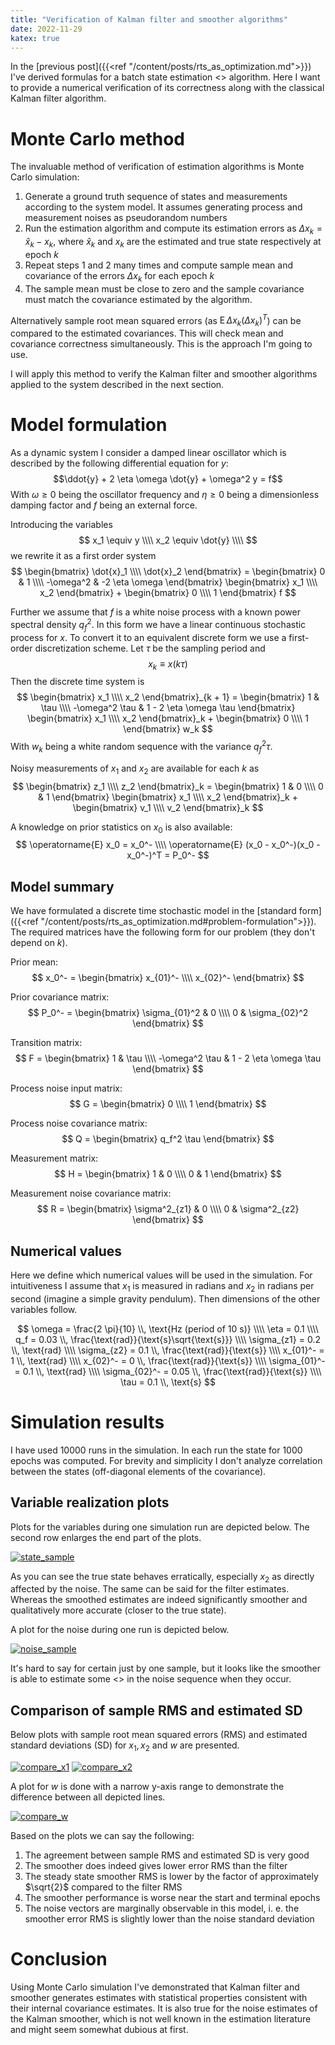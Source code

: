 ```yaml
---
title: "Verification of Kalman filter and smoother algorithms"
date: 2022-11-29
katex: true
---
```


In the [previous post]({{<ref "/content/posts/rts_as_optimization.md">}}) I've derived formulas for a batch state estimation <<Kalman smoother>> algorithm.
Here I want to provide a numerical verification of its correctness along with the classical Kalman filter algorithm.

# Monte Carlo method

The invaluable method of verification of estimation algorithms is Monte Carlo simulation:

1. Generate a ground truth sequence of states and measurements according to the system model. 
   It assumes generating process and measurement noises as pseudorandom numbers
2. Run the estimation algorithm and compute its estimation errors as $\Delta x_k = \hat{x}_k - x_k$, 
   where $\hat{x}_k$ and $x_k$ are the estimated and true state respectively at epoch $k$
3. Repeat steps 1 and 2 many times and compute sample mean and covariance of the errors $\Delta x_k$ for each epoch $k$
4. The sample mean must be close to zero and the sample covariance must match the covariance estimated by the algorithm.

Alternatively sample root mean squared errors (as $\operatorname{E} \Delta x_k (\Delta x_k)^T$) can be compared to the estimated covariances.
This will check mean and covariance correctness simultaneously. 
This is the approach I'm going to use.

I will apply this method to verify the Kalman filter and smoother algorithms applied to the system described in the next section.

# Model formulation

As a dynamic system I consider a damped linear oscillator which is described by the following differential equation for $y$:
$$\ddot{y} + 2 \eta \omega \dot{y} + \omega^2 y = f$$
With $\omega \geq 0$ being the oscillator frequency and $\eta \geq 0$ being a dimensionless damping factor and $f$ being an external force.

Introducing the variables
$$
x_1 \equiv y \\\\
x_2 \equiv \dot{y} \\\\
$$
we rewrite it as a first order system
$$
\begin{bmatrix}
\dot{x}_1 \\\\
\dot{x}_2
\end{bmatrix} = \begin{bmatrix}
0 & 1 \\\\
-\omega^2 & -2 \eta \omega
\end{bmatrix} \begin{bmatrix}
x_1 \\\\
x_2
\end{bmatrix} + \begin{bmatrix}
0 \\\\
1
\end{bmatrix} f
$$

Further we assume that $f$ is a white noise process with a known power spectral density $q_f^2$.
In this form we have a linear continuous stochastic process for $x$.
To convert it to an equivalent discrete form we use a first-order discretization scheme.
Let $\tau$ be the sampling period and 
$$
x_k \equiv x(k \tau)
$$
Then the discrete time system is
$$
\begin{bmatrix}
x_1 \\\\
x_2
\end{bmatrix}_{k + 1} = \begin{bmatrix}
1 & \tau \\\\
-\omega^2 \tau & 1 - 2 \eta \omega \tau 
\end{bmatrix} \begin{bmatrix}
x_1 \\\\
x_2
\end{bmatrix}_k + \begin{bmatrix}
0 \\\\ 
1
\end{bmatrix} w_k
$$
With $w_k$ being a white random sequence with the variance $q_f^2 \tau$.

Noisy measurements of $x_1$ and $x_2$ are available for each $k$ as
$$
\begin{bmatrix}
z_1 \\\\
z_2
\end{bmatrix}_k = 
\begin{bmatrix}
1 & 0 \\\\
0 & 1
\end{bmatrix} \begin{bmatrix}
x_1 \\\\
x_2 
\end{bmatrix}_k + \begin{bmatrix}
v_1 \\\\
v_2
\end{bmatrix}_k
$$

A knowledge on prior statistics on $x_0$ is also available:
$$
\operatorname{E} x_0 = x_0^- \\\\
\operatorname{E} (x_0 - x_0^-)(x_0 - x_0^-)^T = P_0^-
$$


## Model summary

We have formulated a discrete time stochastic model in the [standard form]({{<ref "/content/posts/rts_as_optimization.md#problem-formulation">}}).
The required matrices have the following form for our problem (they don't depend on $k$).

Prior mean:
$$
x_0^- = \begin{bmatrix}
x_{01}^- \\\\
x_{02}^-
\end{bmatrix}
$$

Prior covariance matrix:
$$
P_0^- = \begin{bmatrix}
\sigma_{01}^2 & 0 \\\\
0 & \sigma_{02}^2
\end{bmatrix}
$$

Transition matrix:
$$
F = \begin{bmatrix}
1 & \tau \\\\
-\omega^2 \tau & 1 - 2 \eta \omega \tau 
\end{bmatrix} 
$$

Process noise input matrix:
$$
G = \begin{bmatrix}
0 \\\\
1
\end{bmatrix}
$$

Process noise covariance matrix:
$$
Q = \begin{bmatrix}
q_f^2 \tau
\end{bmatrix}
$$

Measurement matrix:
$$
H = \begin{bmatrix}
1 & 0 \\\\
0 & 1
\end{bmatrix}
$$

Measurement noise covariance matrix:
$$
R = \begin{bmatrix}
\sigma^2_{z1} & 0 \\\\
0 & \sigma^2_{z2}
\end{bmatrix}
$$

## Numerical values

Here we define which numerical values will be used in the simulation.
For intuitiveness I assume that $x_1$ is measured in radians and $x_2$ in radians per second (imagine a simple gravity pendulum).
Then dimensions of the other variables follow.

$$
\omega = \frac{2 \pi}{10} \\, \text{Hz (period of 10 s)} \\\\
\eta = 0.1 \\\\
q_f = 0.03 \\, \frac{\text{rad}}{\text{s}\sqrt{\text{s}}} \\\\
\sigma_{z1} = 0.2 \\, \text{rad} \\\\
\sigma_{z2} = 0.1 \\, \frac{\text{rad}}{\text{s}} \\\\
x_{01}^- = 1 \\, \text{rad}  \\\\
x_{02}^- = 0 \\, \frac{\text{rad}}{\text{s}} \\\\
\sigma_{01}^- = 0.1 \\, \text{rad} \\\\
\sigma_{02}^- = 0.05 \\, \frac{\text{rad}}{\text{s}} \\\\
\tau = 0.1 \\, \text{s}
$$

# Simulation results

I have used 10000 runs in the simulation. 
In each run the state for 1000 epochs was computed.
For brevity and simplicity I don't analyze correlation between the states (off-diagonal elements of the covariance).

## Variable realization plots

Plots for the variables during one simulation run are depicted below.
The second row enlarges the end part of the plots.

[![state_sample](figs/state_sample.svg)](figs/state_sample.svg)

As you can see the true state behaves erratically, especially $x_2$ as directly affected by the noise.
The same can be said for the filter estimates.
Whereas the smoothed estimates are indeed significantly smoother and qualitatively more accurate (closer to the true state).

A plot for the noise during one run is depicted below.

[![noise_sample](figs/noise_sample.svg)](figs/noise_sample.svg)

It's hard to say for certain just by one sample, but it looks like the smoother is able to estimate some <<trends>> in the noise sequence when they occur.

## Comparison of sample RMS and estimated SD

Below plots with sample root mean squared errors (RMS) and estimated standard deviations (SD) for $x_1, x_2$ and $w$ are presented.

[![compare_x1](figs/compare_x1.svg)](figs/compare_x1.svg)
[![compare_x2](figs/compare_x2.svg)](figs/compare_x2.svg)

A plot for $w$ is done with a narrow y-axis range to demonstrate the difference between all depicted lines.

[![compare_w](figs/compare_w.svg)](figs/compare_w.svg)

Based on the plots we can say the following:

1. The agreement between sample RMS and estimated SD is very good
2. The smoother does indeed gives lower error RMS than the filter
3. The steady state smoother RMS is lower by the factor of approximately $\sqrt{2}$ compared to the filter RMS
4. The smoother performance is worse near the start and terminal epochs
5. The noise vectors are marginally observable in this model, i. e. the smoother error RMS is slightly lower than the noise standard deviation

# Conclusion

Using Monte Carlo simulation I've demonstrated that Kalman filter and smoother generates estimates with statistical properties consistent with their internal covariance estimates.
It is also true for the noise estimates of the Kalman smoother, which is not well known in the estimation literature and might seem somewhat dubious at first.
